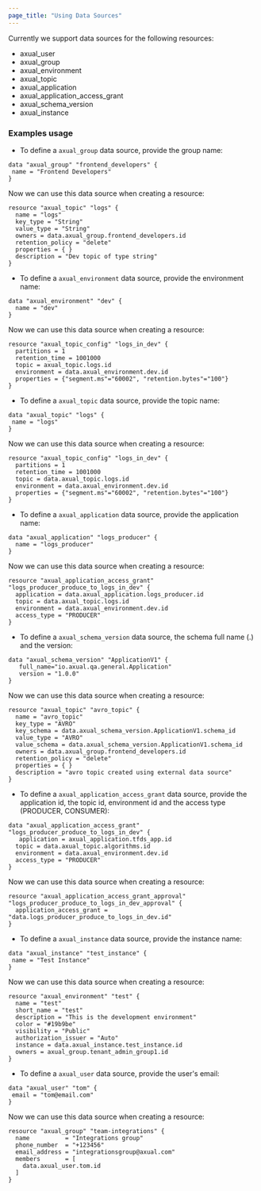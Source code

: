 ```yaml
---
page_title: "Using Data Sources"
---
```


Currently we support data sources for the following resources:
- axual_user
- axual_group
- axual_environment
- axual_topic
- axual_application
- axual_application_access_grant
- axual_schema_version
- axual_instance


### Examples usage 

- To define a `axual_group` data source, provide the group name:

```hcl
data "axual_group" "frontend_developers" {
 name = "Frontend Developers"
}
```
Now we can use this data source when creating a resource: 

```hcl
resource "axual_topic" "logs" {
  name = "logs"
  key_type = "String"
  value_type = "String"
  owners = data.axual_group.frontend_developers.id
  retention_policy = "delete"
  properties = { }
  description = "Dev topic of type string"
}
```

- To define  a `axual_environment` data source, provide the environment name:

```hcl
data "axual_environment" "dev" {
  name = "dev"
}
```
Now we can use this data source when creating a resource: 

```hcl
resource "axual_topic_config" "logs_in_dev" {
  partitions = 1
  retention_time = 1001000
  topic = axual_topic.logs.id
  environment = data.axual_environment.dev.id
  properties = {"segment.ms"="60002", "retention.bytes"="100"}
}
```

- To define  a `axual_topic` data source, provide the topic name:

```hcl
data "axual_topic" "logs" {
 name = "logs"
}
```
Now we can use this data source when creating a resource: 

```hcl
resource "axual_topic_config" "logs_in_dev" {
  partitions = 1
  retention_time = 1001000
  topic = data.axual_topic.logs.id
  environment = data.axual_environment.dev.id
  properties = {"segment.ms"="60002", "retention.bytes"="100"}
}
```

- To define  a `axual_application` data source, provide the application name:

```hcl
data "axual_application" "logs_producer" {
  name = "logs_producer"
}
```
Now we can use this data source when creating a resource: 

```hcl
resource "axual_application_access_grant" "logs_producer_produce_to_logs_in_dev" {
  application = data.axual_application.logs_producer.id
  topic = data.axual_topic.logs.id
  environment = data.axual_environment.dev.id
  access_type = "PRODUCER"
}
```

- To define  a `axual_schema_version` data source, the schema full name (<NAMESPACE>.<NAME>) and the version:

```hcl
data "axual_schema_version" "ApplicationV1" {
   full_name="io.axual.qa.general.Application"
   version = "1.0.0"
}
```
Now we can use this data source when creating a resource: 

```hcl
resource "axual_topic" "avro_topic" {
  name = "avro_topic"
  key_type = "AVRO"
  key_schema = data.axual_schema_version.ApplicationV1.schema_id
  value_type = "AVRO"
  value_schema = data.axual_schema_version.ApplicationV1.schema_id
  owners = data.axual_group.frontend_developers.id
  retention_policy = "delete"
  properties = { }
  description = "avro topic created using external data source"
}
```

- To define  a `axual_application_access_grant` data source, provide the application id, the topic id, environment id and the access type (PRODUCER, CONSUMER):

```hcl
data "axual_application_access_grant" "logs_producer_produce_to_logs_in_dev" {
   application = axual_application.tfds_app.id
  topic = data.axual_topic.algorithms.id
  environment = data.axual_environment.dev.id
  access_type = "PRODUCER"
}
```
Now we can use this data source when creating a resource: 

```hcl
resource "axual_application_access_grant_approval" "logs_producer_produce_to_logs_in_dev_approval" {
  application_access_grant = "data.logs_producer_produce_to_logs_in_dev.id"
}
```

- To define a `axual_instance` data source, provide the instance name:

```hcl
data "axual_instance" "test_instance" {
 name = "Test Instance"
}
```
Now we can use this data source when creating a resource:

```hcl
resource "axual_environment" "test" {
  name = "test"
  short_name = "test"
  description = "This is the development environment"
  color = "#19b9be"
  visibility = "Public"
  authorization_issuer = "Auto"
  instance = data.axual_instance.test_instance.id
  owners = axual_group.tenant_admin_group1.id
}
```

- To define a `axual_user` data source, provide the user's email:

```hcl
data "axual_user" "tom" {
 email = "tom@email.com"
}
```
Now we can use this data source when creating a resource:

```hcl
resource "axual_group" "team-integrations" {
  name          = "Integrations group"
  phone_number  = "+123456"
  email_address = "integrationsgroup@axual.com"
  members       = [
    data.axual_user.tom.id
  ]
}
```